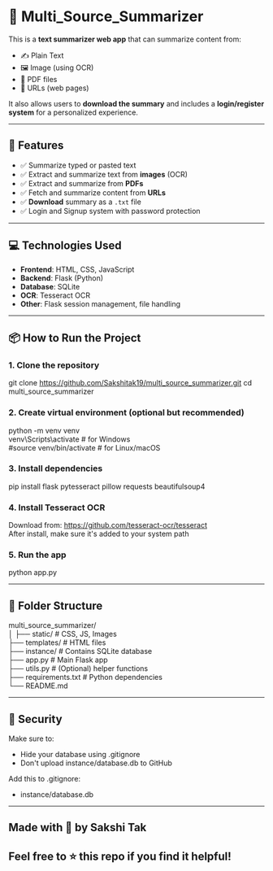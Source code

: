# 📝 Multi_Source_Summarizer  

This is a **text summarizer web app** that can summarize content from:  
- ✍️ Plain Text  
- 🖼️ Image (using OCR)  
- 📄 PDF files  
- 🔗 URLs (web pages)  

It also allows users to **download the summary** and includes a **login/register system** for a personalized experience.

---

## 🚀 Features

- ✅ Summarize typed or pasted text
- ✅ Extract and summarize text from **images** (OCR)
- ✅ Extract and summarize from **PDFs**
- ✅ Fetch and summarize content from **URLs**
- ✅ **Download** summary as a `.txt` file
- ✅ Login and Signup system with password protection

---

## 💻 Technologies Used

- **Frontend**: HTML, CSS, JavaScript  
- **Backend**: Flask (Python)  
- **Database**: SQLite  
- **OCR**: Tesseract OCR  
- **Other**: Flask session management, file handling

---

## 📦 How to Run the Project

### 1. Clone the repository

git clone https://github.com/Sakshitak19/multi_source_summarizer.git
cd multi_source_summarizer  

### 2. Create virtual environment (optional but recommended)   

python -m venv venv  
venv\Scripts\activate  # for Windows  
#source venv/bin/activate  # for Linux/macOS  

### 3. Install dependencies  
pip install flask pytesseract pillow requests beautifulsoup4  

### 4. Install Tesseract OCR  
Download from: https://github.com/tesseract-ocr/tesseract  
After install, make sure it's added to your system path 

### 5. Run the app  
python app.py  


---

## 📁 Folder Structure  

multi_source_summarizer/  
│
├── static/               # CSS, JS, Images  
├── templates/            # HTML files  
├── instance/             # Contains SQLite database  
├── app.py                # Main Flask app  
├── utils.py              # (Optional) helper functions  
├── requirements.txt      # Python dependencies  
└── README.md  


---

## 🔐 Security  
Make sure to:  
- Hide your database using .gitignore
- Don't upload instance/database.db to GitHub


Add this to .gitignore:
- instance/database.db


---

## Made with 💖 by Sakshi Tak  
## Feel free to ⭐️ this repo if you find it helpful!  
 
